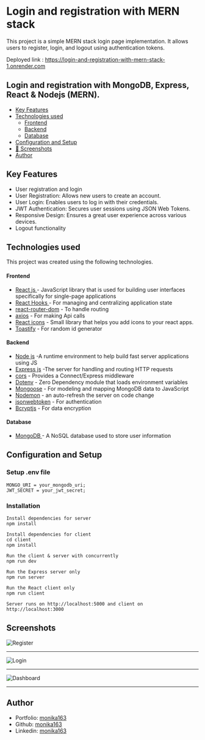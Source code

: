 # Login and registration with MERN stack

This project is a simple MERN stack login page implementation. It allows users to register, login, and logout using authentication tokens.

Deployed link : https://login-and-registration-with-mern-stack-1.onrender.com

## Login and registration with MongoDB, Express, React & Nodejs (MERN).

- [Key Features](#key-features)
- [Technologies used](#technologies-used)
  - [Frontend](#frontend)
  - [Backend](#backend)
  - [Database](#database)
- [Configuration and Setup](#configuration-and-setup)
- [📸 Screenshots](#screenshots)
- [Author](#author)

## Key Features

- User registration and login
- User Registration: Allows new users to create an account.
- User Login: Enables users to log in with their credentials.
- JWT Authentication: Secures user sessions using JSON Web Tokens.
- Responsive Design: Ensures a great user experience across various devices.
- Logout functionality

## Technologies used

This project was created using the following technologies.

#### Frontend

- [React js ](https://www.npmjs.com/package/react) - JavaScript library that is used for building user interfaces specifically for single-page applications
- [React Hooks ](https://reactjs.org/docs/hooks-intro.html) - For managing and centralizing application state
- [react-router-dom](https://www.npmjs.com/package/react-router-dom) - To handle routing
- [axios](https://www.npmjs.com/package/axios) - For making Api calls
- [React icons](https://www.npmjs.com/package/react-icons) - Small library that helps you add icons to your react apps.
- [Toastify](https://www.npmjs.com/package/react-toastify) - For random id generator

#### Backend

- [Node js](https://nodejs.org/en/) -A runtime environment to help build fast server applications using JS
- [Express js](https://www.npmjs.com/package/express) -The server for handling and routing HTTP requests
- [cors](https://www.npmjs.com/package/cors) - Provides a Connect/Express middleware
- [Dotenv](https://www.npmjs.com/package/dotenv) - Zero Dependency module that loads environment variables
- [Mongoose](https://mongoosejs.com/) - For modeling and mapping MongoDB data to JavaScript
- [Nodemon](https://www.npmjs.com/package/nodemon) - an auto-refresh the server on code change
- [jsonwebtoken](https://www.npmjs.com/package/jsonwebtoken) - For authentication
- [Bcryptjs](https://www.npmjs.com/package/bcryptjs) - For data encryption

#### Database

- [MongoDB ](https://www.mongodb.com/) - A NoSQL database used to store user information

## Configuration and Setup

### Setup .env file

```shell
MONGO_URI = your_mongodb_uri;
JWT_SECRET = your_jwt_secret;
```

### Installation

```shell
Install dependencies for server
npm install

Install dependencies for client
cd client
npm install

Run the client & server with concurrently
npm run dev

Run the Express server only
npm run server

Run the React client only
npm run client

Server runs on http://localhost:5000 and client on http://localhost:3000
```

## Screenshots

![Register](https://github.com/monika163/Login-and-registration-with-MERN-stack/assets/61625011/4289d0c1-6fad-428c-ae4c-ab4c89cee44e)

---

![Login](https://github.com/monika163/Login-and-Registration-with-MERN-stack/assets/61625011/0a591ab8-a9b4-46de-bfce-46a3da477805)

---

![Dashboard](https://github.com/monika163/Login-and-Registration-with-MERN-stack/assets/61625011/ed9dbd07-a8ab-49a9-a825-bec80db38055)

---

## Author

- Portfolio: [monika163](----)
- Github: [monika163](https://github.com/monika163)
- Linkedin: [monika163](https://www.linkedin.com/in/monika-dewangan-78a427149/)
